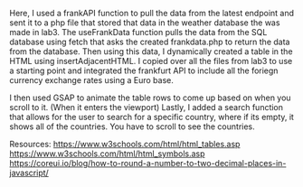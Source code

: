 Here, I used a frankAPI function to pull the data from the latest endpoint and sent it to a php file that stored that data in the weather database the was made in lab3. The useFrankData function pulls the data from the SQL database using fetch that asks the created frankdata.php to return the data from the database. Then using this data, I dynamically created a table in the HTML using insertAdjacentHTML. I copied over all the files from lab3 to use a starting point and integrated the frankfurt API to include all the foriegn currency exchange rates using a Euro base.

I then used GSAP to animate the table rows to come up based on when you scroll to it. (When it enters the viewport)
Lastly, I added a search function that allows for the user to search for a specific country, where if its empty, it shows all of the countries. You have to scroll to see the countries.

Resources:
https://www.w3schools.com/html/html_tables.asp
https://www.w3schools.com/html/html_symbols.asp
https://coreui.io/blog/how-to-round-a-number-to-two-decimal-places-in-javascript/
